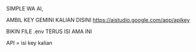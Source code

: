 SIMPLE WA AI,

AMBIL KEY GEMINI KALIAN DISINI
https://aistudio.google.com/app/apikey

BIKIN FILE .env TERUS ISI AMA INI

API = isi key kalian
